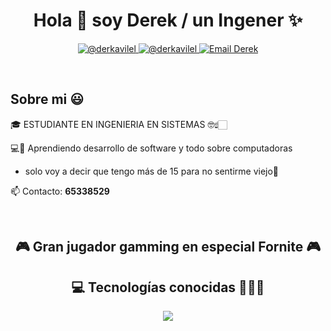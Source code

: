<h1 align="center">Hola 👋  soy Derek / un Ingener ✨ </h1> 

<p align="center">
  <a href="https://www.instagram.com/derkavilel/" target="_blank">
    <img src="https://img.shields.io/badge/Instagram-E4405F?style=for-the-badge&logo=instagram&logoColor=white" alt="@derkavilel" />
  </a>
  <a href="https://www.tiktok.com/@derkavilel" target="_blank">
    <img src="https://img.shields.io/badge/TikTok-000000?style=for-the-badge&logo=tiktok&logoColor=white" alt="@derkavilel" />
  </a>
  <a href="mailto:villegascossioderek@gmail.com" target="_blank">
    <img src="https://img.shields.io/badge/Gmail-D14836?style=for-the-badge&logo=gmail&logoColor=white" alt="Email Derek" />
  </a>
</p>

<br>
<h2>Sobre mi 😃</h2>
<!--Intro start-->

<p align="left">
🎓 ESTUDIANTE EN INGENIERIA EN SISTEMAS 🤓☝🏻️

💻📝 Aprendiendo desarrollo de software y todo sobre computadoras 

- solo voy a decir que tengo más de 15 para no sentirme viejo🙈

📫 Contacto: **65338529**
<!--Intro end-->
  </p>
<br>

<h2 align="center">🎮 Gran jugador gamming en especial Fornite 🎮 </h2> 

<h2 align="center">💻 Tecnologías conocidas 👨🏻‍💻</h2>

<p align="center">
  <a href="https://skillicons.dev">
    <img src="https://skillicons.dev/icons?i=c,cpp,java,py,html,js,mysql,github,linux&perline=9" />
  </a>
</p>
<br>
